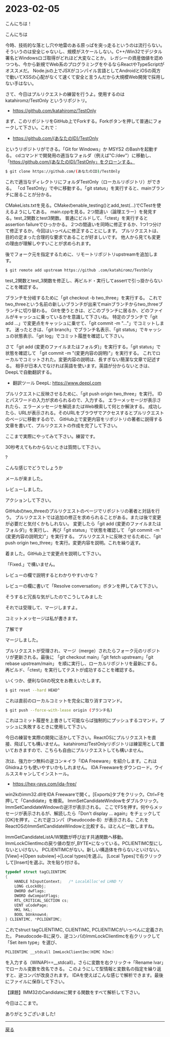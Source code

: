 # 2023-02-05

こんにちは！

こんにちは

今時、技術的な落とし穴や地雷のある原っぱを突っ走るというのは流行らない。
そういうのは安全じゃないし、規模がスケールしない。C++/Win32でデジタル署名とWindowsロゴ取得がどれほど大変なことか。
レガシーの資産価値を認めつつも、今から新規でWeb系のプログラミングをやるならReactやTypeScriptがオススメだ。
Node.jsの上でJSXがコンパイル言語としてAndroidとiOSの両方で動いてXSSの心配がなくて速くて安全と言うんだから大規模Web開発で採用しない手はない。

さて、今日はプルリクエストの練習を行うよ。使用するのは katahiromz/TestOnly というリポジトリ。

- https://github.com/katahiromz/TestOnly

まず、このリポジトリをGitHub上でForkする。Forkボタンを押して普通にフォークして下さい。これで：

- https://github.com/(あなたのID)/TestOnly

というリポジトリができる。「Git for Windows」か MSYS2 のBashを起動する。
cdコマンドで開発用の適当なフォルダ（例えば"C:/dev"）に移動し、
「https://github.com/(あなたのID)/TestOnly」をクローンする。

```bash
$ git clone https://github.com/(あなたのID)/TestOnly
```

これで適当なディレクトリにフォルダTestOnly（ローカルリポジトリ）ができる。
「cd TestOnly」で中に移動する。「git status」を実行すると、mainブランチに居ることが分かる。

CMakeLists.txtを見る。CMakeのenable_testing()とadd_test(...)でCTestを使えるようにしてある。
main.cppを見る。2つ間違い（論理エラー）を発見する。test_2関数とtest3関数。
普通にビルドして、「ctest」を実行するとassertion failureでひっかかる。
2つの間違いを同時に修正するか、1つ1つ分けて修正するか。今回はいっぺんに修正することにします。
プルリクエストは、目的の定まった合理的な要求であることが好ましいです。
他人から見ても変更の理由が理解しやすいことが求められます。

後でフォーク元を指定するために、リモートリポジトリupstreamを追加します。

```bash
$ git remote add upstream https://github .com/katahiromz/TestOnly
```

test_2関数とtest_3関数を修正し、再ビルド・実行してassertで引っ掛からないことを確認する。

ブランチを分岐するために「git checkout -b two_three」を実行する。
これでtwo_threeという名前の新しいブランチが出来てmainブランチからtwo_threeブランチに切り替わる。
Gitを使うときは、どこのブランチに居るか、どのファイルがキャッシュに乗っているかを意識して下さいね。
特定のブランチで「git add ...」で変更点をキャッシュに乗せて、「git commit -m "..."」でコミットします。
迷ったときは、「git branch」でブランチ名表示、「git status」でキャッシュの状態表示、「git log」でコミット履歴を確認して下さい。

さて「git add (変更のファイルまたはフォルダ)」を実行する。「git status」で状態を確認して
「git commit -m "(変更内容の説明)"」を実行する。
これでローカルでコミットされた。変更内容の説明は、長すぎない簡潔な文章で記述する。
相手が日本人でなければ英語を使います。英語が分からないときは、DeepLで自動翻訳する。

- 翻訳ツール DeepL: https://www.deepl.com

プルリクエストに反映させるために、「git push origin two_three」を実行。
IDとパスワードの入力が求められるので、入力する。
エラーメッセージが表示されたら、エラーメッセージを解読またはWeb検索して何とか解決する。
成功したら、URLが表示される。そのURLをブラウザでアクセスするとプルリクエストのページに移動するので、
GitHub上で変更内容をリポジトリの著者に説得する文章を書いて、プルリクエストの作成を完了して下さい。

ここまで実際にやってみて下さい。練習です。

30秒考えてもわからないときは質問して下さい。

?

こんな感じでどうでしょうか

メールが来ました。

レビューしました。

アクションして下さい。

GitHubのtwo_threeのプルリクエストのページでリポジトリの著者と対話を行う。
プルリクエストでは追加の修正を求められることがある。または後で変更が必要だと気付くかもしれない。
変更したら「git add (変更のファイルまたはフォルダ)」を実行し、
再び「git status」で状態を確認して
「git commit -m "(変更内容の説明文)"」を実行する。
プルリクエストに反映させるために、「git push origin two_three」を実行。変更内容を説明。これを繰り返す。

着ました。GitHub上で変更点を説明して下さい。

「Fixed.」で構いません。

レビューの欄で説明するとわかりやすいかな？

レビューの欄に書いて「Resolve conversation」ボタンを押してみて下さい。

そうすると冗長な気がしたのでこうしてみました

それでは受理して、マージしますよ。

コミットメッセージは私が書きます。

了解です

マージしました。

プルリクエストが受理され、マージ（merge）されたらフォーク元のリポジトリが更新される。最後に
「git checkout main」「git fetch upstream」「git rebase upstream/main」
を順に実行し、ローカルリポジトリを最新にする。
再ビルド、「ctest」を実行してテストが成功することを確認する。

いくつか、便利なGitの呪文をお教えいたします。

```bash
$ git reset --hard HEAD^
```

これは直前のローカルコミットを完全に取り消すコマンド。

```bash
$ git push --force-with-lease origin (ブランチ名)
```

これはコミット履歴を上書きして可能ならば強制的にプッシュするコマンド。プッシュに失敗するときに使用して下さい。

今日の練習を実際の開発に活かして下さい。ReactOSにプルリクエストを直接、飛ばしても構いません。
katahiromz/TestOnlyリポジトリは練習用として置いておきますので、こちらも自由にプルリクエストしても構いません。

次は、強力かつ無料の逆コン＊イラ「IDA Freeware」を紹介します。これはGhidraよりも使いやすいかもしれません。
IDA Freewareをダウンロード。ウイルススキャンしてインストール。

- https://hex-rays.com/ida-free/

win2kのimm32.dllをIDA Freewareで開く。[Exports]タブをクリック。Ctrl+Fを押して「Candidate」を検索。
ImmSetCandidateWindowをダブルクリック。ImmSetCandidateWindowの逆汗が表示される。
ここでF5を押す。何やらメッセージが表示されるが、解読したら「Don't display ... again」をチェックして[OK]を押す。
これで逆コンパ（Pseudocode-B）が表示される。これをReactOSのImmSetCandidateWindowと比較する。ほとんど一致しますね。

ImmGetCandidateListA/W関数が呼び出す共通関数へ移動。
ImmLockClientImcの戻り値の型が_BYTE*になっている。PCLIENTIMC型にしないといけない。
PCLIENTIMCがない。新しい構造体を作らないといけない。[View]→[Open subview]→[Local types]を選ぶ。
[Local Types]で右クリックして[Insert]を選ぶ。次を貼り付ける。

```c
typedef struct tagCLIENTIMC
{
    HANDLE hInputContext;   /* LocalAlloc'ed LHND */
    LONG cLockObj;
    DWORD dwFlags;
    DWORD dwCompatFlags;
    RTL_CRITICAL_SECTION cs;
    UINT uCodePage;
    HKL hKL;
    BOOL bUnknown4;
} CLIENTIMC, *PCLIENTIMC;
```

これでstruct tagCLIENTIMC, CLIENTIMC, PCLIENTIMCがいっぺんに定義された。
Pseudocode-Bに戻り、逆コンパのImmLockClientImcを右クリックして「Set item type」を選び、

```c
PCLIENTIMC __stdcall ImmLockClientImc(HIMC hImc)
```

を入力する（WINAPI==__stdcall）。さらに変数を右クリック→「Rename lvar」でローカル変数を改名できる。
このようにして型情報と変数名の指定を繰り返すと、逆コンパが改良されます。
IDAを使えばこんな感じで解析できます。最後にファイルに保存して下さい。

【課題】IMM32のCandidateに関する関数をすべて解析して下さい。

今日はここまで。

ありがとうございました!

---

[戻る](2023-01-22.md)

